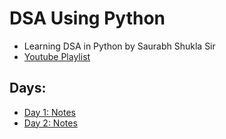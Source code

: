 # DSA Using Python

- Learning DSA in Python by Saurabh Shukla Sir
- [Youtube Playlist](https://youtube.com/playlist?list=PL7ersPsTyYt1HnCgrT6Up-pan4yLBpyFs&si=-3IJ-CnN38HGk0Ud)
 
 ## Days:

- [Day 1: Notes](day1.md)
- [Day 2: Notes](day2.md)

